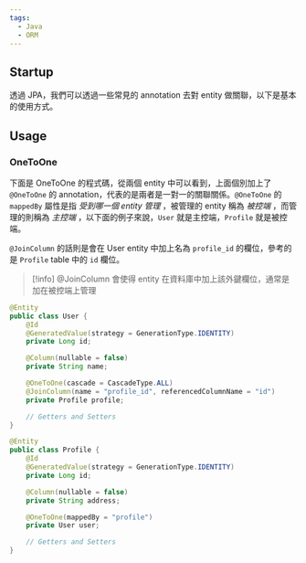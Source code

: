 ```yaml
---
tags:
  - Java
  - ORM
---
```

## Startup

透過 JPA，我們可以透過一些常見的 annotation 去對 entity 做關聯，以下是基本的使用方式。

## Usage

### OneToOne

下面是 OneToOne 的程式碼，從兩個 entity 中可以看到，上面個別加上了 `@OneToOne` 的 annotation，代表的是兩者是一對一的關聯關係。`@OneToOne` 的 `mappedBy` 屬性是指 *受到哪一個 entity 管理* ，被管理的 entity 稱為 *被控端* ，而管理的則稱為 *主控端* ，以下面的例子來說，`User` 就是主控端，`Profile` 就是被控端。

`@JoinColumn` 的話則是會在 User entity 中加上名為 `profile_id` 的欄位，參考的是 `Profile` table 中的 `id` 欄位。

>[!info] 
>@JoinColumn 會使得 entity 在資料庫中加上該外鍵欄位，通常是加在被控端上管理


```java
@Entity
public class User {
    @Id
    @GeneratedValue(strategy = GenerationType.IDENTITY)
    private Long id;

    @Column(nullable = false)
    private String name;

    @OneToOne(cascade = CascadeType.ALL)
    @JoinColumn(name = "profile_id", referencedColumnName = "id")
    private Profile profile;

    // Getters and Setters
}
```

```java
@Entity
public class Profile {
    @Id
    @GeneratedValue(strategy = GenerationType.IDENTITY)
    private Long id;

    @Column(nullable = false)
    private String address;

    @OneToOne(mappedBy = "profile")
    private User user;

    // Getters and Setters
}

```



